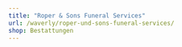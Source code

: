 ```yaml
---
title: "Roper & Sons Funeral Services"
url: /waverly/roper-und-sons-funeral-services/
shop: Bestattungen
---
```

